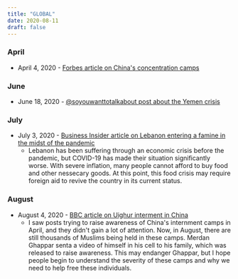 ```yaml
---
title: "GLOBAL"
date: 2020-08-11
draft: false
---
```


### April
- April 4, 2020 - [Forbes article on China's concentration camps](https://www.forbes.com/sites/ewelinaochab/2020/04/04/the-fate-of-uighur-muslims-in-china-from-re-education-camps-to-forced-labor/#38a6d7f52f73)

### June
- June 18, 2020 - [@soyouwanttotalkabout post about the Yemen crisis](https://www.instagram.com/p/CBl5g3-HxZD/)

### July
- July 3, 2020 - [Business Insider article on Lebanon entering a famine in the midst of the pandemic](https://www.businessinsider.com/massive-economic-crisis-and-coronavirus-push-lebanon-towards-famine-2020-7)
  - Lebanon has been suffering through an economic crisis before the pandemic, but COVID-19 has made their situation significantly worse. With severe inflation, many people cannot afford to buy food and other nessecary goods. At this point, this food crisis may require foreign aid to revive the country in its current status.

### August
- August 4, 2020 - [BBC article on Uighur interment in China](https://www.bbc.com/news/world-asia-china-53650246)
  - I saw posts trying to raise awareness of China's internment camps in April, and they didn't gain a lot of attention. Now, in August, there are still thousands of Muslims being held in these camps. Merdan Ghappar senta a video of himself in his cell to his family, which was released to raise awareness. This may endanger Ghappar, but I hope people begin to understand the severity of these camps and why we need to help free these individuals.
